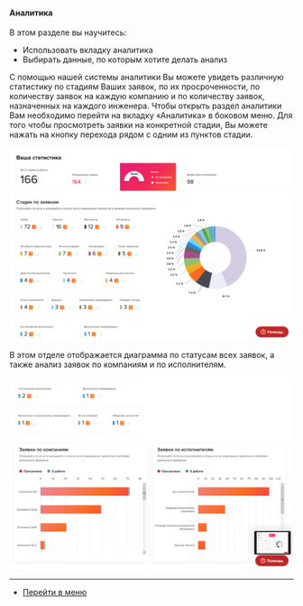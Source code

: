 #### Аналитика
В этом разделе вы научитесь:
- Использовать вкладку аналитика
- Выбирать данные, по которым хотите делать анализ

С помощью нашей системы аналитики Вы можете увидеть различную статистику по стадиям Ваших заявок, по их просроченности, по количеству заявок на каждую компанию и по количеству заявок, назначенных на каждого инженера. Чтобы открыть раздел аналитики Вам необходимо перейти на вкладку «Аналитика» в боковом меню. Для того чтобы просмотреть заявки на конкретной стадии, Вы можете нажать на кнопку перехода рядом с одним из пунктов стадии.

![analyt1.png](/attachments/images/ru/Analytics/analyt1.png)

В этом отделе отображается диаграмма по статусам всех заявок, а также анализ заявок по компаниям и по исполнителям.

![analyt2.png](/attachments/images/ru/Analytics/analyt2.png)



___
- [Перейти в меню](http://wiki.hubex.ru)
